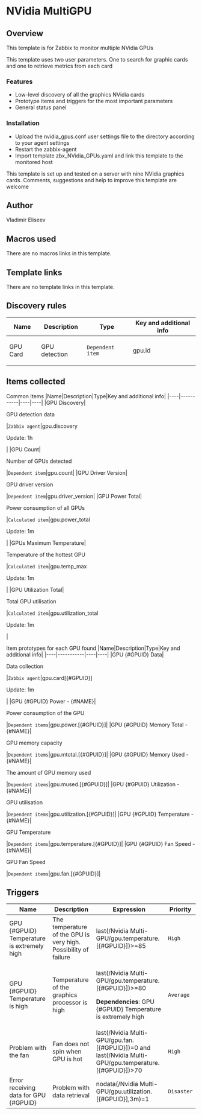 # NVidia MultiGPU

## Overview

This template is for Zabbix to monitor multiple NVidia GPUs

This template uses two user parameters. One to search for graphic cards and one to retrieve metrics from each card

### Features

* Low-level discovery of all the graphics NVidia cards
* Prototype items and triggers for the most important parameters
* General status panel

### Installation

* Upload the nvidia_gpus.conf user settings file to the directory according to your agent settings
* Restart the zabbix-agent
* Import template zbx_NVidia_GPUs.yaml and link this template to the monitored host

This template is set up and tested on a server with nine NVidia graphics cards. Comments, suggestions and help to improve this template are welcome

## Author

Vladimir Eliseev

## Macros used

There are no macros links in this template.

## Template links

There are no template links in this template.

## Discovery rules

|Name|Description|Type|Key and additional info|
|----|-----------|----|----|
|GPU Card|<p>GPU detection</p>|`Dependent item`|gpu.id|

## Items collected

Common Items
|Name|Description|Type|Key and additional info|
|----|-----------|----|----|
|GPU Discovery|<p>GPU detection data</p>|`Zabbix agent`|gpu.discovery<p>Update: 1h</p>|
|GPU Count|<p>Number of GPUs detected</p>|`Dependent item`|gpu.count|
|GPU Driver Version|<p>GPU driver version</p>|`Dependent item`|gpu.driver_version|
|GPU Power Total|<p>Power consumption of all GPUs</p>|`Calculated item`|gpu.power_total<p>Update: 1m</p>|
|GPUs Maximum Temperature|<p>Temperature of the hottest GPU</p>|`Calculated item`|gpu.temp_max<p>Update: 1m</p>|
|GPU Utilization Total|<p>Total GPU utilisation</p>|`Calculated item`|gpu.utilization_total<p>Update: 1m</p>|

Item prototypes for each GPU found
|Name|Description|Type|Key and additional info|
|----|-----------|----|----|
|GPU {#GPUID} Data|<p>Data collection</p>|`Zabbix agent`|gpu.card[{#GPUID}]<p>Update: 1m</p>|
|GPU {#GPUID} Power - {#NAME}|<p>Power consumption of the GPU</p>|`Dependent items`|gpu.power.[{#GPUID}]|
|GPU {#GPUID} Memory Total - {#NAME}|<p>GPU memory capacity</p>|`Dependent items`|gpu.mtotal.[{#GPUID}]|
|GPU {#GPUID} Memory Used - {#NAME}|<p>The amount of GPU memory used</p>|`Dependent items`|gpu.mused.[{#GPUID}]|
|GPU {#GPUID} Utilization - {#NAME}|<p>GPU utilisation</p>|`Dependent items`|gpu.utilization.[{#GPUID}]|
|GPU {#GPUID} Temperature - {#NAME}|<p>GPU Temperature</p>|`Dependent items`|gpu.temperature.[{#GPUID}]|
|GPU {#GPUID} Fan Speed - {#NAME}|<p>GPU Fan Speed</p>|`Dependent items`|gpu.fan.[{#GPUID}]|

## Triggers

|Name|Description|Expression|Priority|
|----|-----------|----------|--------|
|GPU {#GPUID} Temperature is extremely high|The temperature of the GPU is very high. Possibility of failure|last(/Nvidia Multi-GPU/gpu.temperature.[{#GPUID}])>=85|`High`|
|GPU {#GPUID} Temperature is high|Temperature of the graphics processor is high|<p>last(/Nvidia Multi-GPU/gpu.temperature.[{#GPUID}])>=80</p><p>**Dependencies**: GPU {#GPUID} Temperature is extremely high</p>|`Average`|
|Problem with the fan|Fan does not spin when GPU is hot|last(/Nvidia Multi-GPU/gpu.fan.[{#GPUID}])=0 and last(/Nvidia Multi-GPU/gpu.temperature.[{#GPUID}])>70|`High`|
|Error receiving data for GPU {#GPUID}|Problem with data retrieval|nodata(/Nvidia Multi-GPU/gpu.utilization.[{#GPUID}],3m)=1|`Disaster`|
